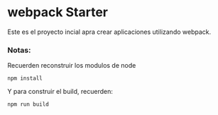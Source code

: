# webpack Starter
Este es el proyecto incial apra crear aplicaciones utilizando  webpack.
### Notas:
Recuerden reconstruir los modulos de node
```
npm install
```
Y para construir el build, recuerden:
```
npm run build
```

